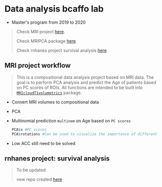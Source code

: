 # Data analysis bcaffo lab

- Master's program from 2019 to 2020

> Check MRI project [here](<https://github.com/LuchaoQi/data_analysis_bcaffo_lab/tree/master/MRI%20data%20analysis>).
>
> Check MRIPCA package [here](https://github.com/LuchaoQi/MRIPCA).
>
> Check rnhanes project survival analysis [here](https://github.com/LuchaoQi/rnhanesdata).

## MRI project workflow

> This is a compositional data analysis project based on MRI data. The goal is to perform PCA analysis and predict the Age of patients based on PC scores of ROIs. All functions are intended to be built into [`MRIcloudT1volumetrics`](https://github.com/bcaffo/MRIcloudT1volumetrics) package.
* Convert MRI volumes to compositional data

* PCA

* Multinomial prediction `multinom` on Age based on `PC scores`

  ```R
  PCA$x #PC scores
  PCA$rotations #Can be used to visualize the importance of different features i.e. ROIs
  ```

* Low ACC still need to be solved

## rnhanes project: survival analysis

> To be updated
>
> new repo created [here](https://github.com/LuchaoQi/rnhanesdata)
